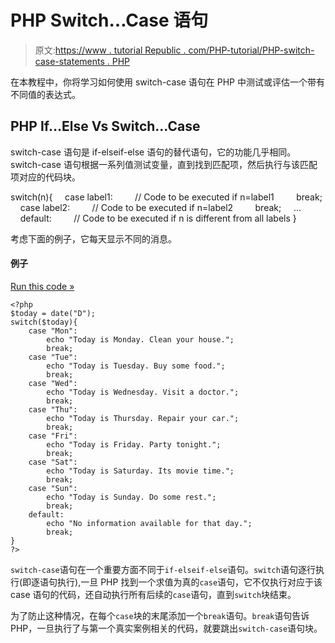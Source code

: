 # PHP Switch…Case 语句

> 原文:[https://www . tutorial Republic . com/PHP-tutorial/PHP-switch-case-statements . PHP](https://www.tutorialrepublic.com/php-tutorial/php-switch-case-statements.php)

在本教程中，你将学习如何使用 switch-case 语句在 PHP 中测试或评估一个带有不同值的表达式。

## PHP If…Else Vs Switch…Case

switch-case 语句是 if-elseif-else 语句的替代语句，它的功能几乎相同。switch-case 语句根据一系列值测试变量，直到找到匹配项，然后执行与该匹配项对应的代码块。

switch(n){
    case label1:
        // Code to be executed if n=label1
        break;
    case label2:
        // Code to be executed if n=label2
        break;
    ...
    default:
        // Code to be executed if n is different from all labels
}

考虑下面的例子，它每天显示不同的消息。

#### 例子

[Run this code »](../codelab.php?topic=php&file=switch-case-statement "Run this code to view the output")

```
<?php
$today = date("D");
switch($today){
    case "Mon":
        echo "Today is Monday. Clean your house.";
        break;
    case "Tue":
        echo "Today is Tuesday. Buy some food.";
        break;
    case "Wed":
        echo "Today is Wednesday. Visit a doctor.";
        break;
    case "Thu":
        echo "Today is Thursday. Repair your car.";
        break;
    case "Fri":
        echo "Today is Friday. Party tonight.";
        break;
    case "Sat":
        echo "Today is Saturday. Its movie time.";
        break;
    case "Sun":
        echo "Today is Sunday. Do some rest.";
        break;
    default:
        echo "No information available for that day.";
        break;
}
?>
```

`switch-case`语句在一个重要方面不同于`if-elseif-else`语句。`switch`语句逐行执行(即逐语句执行),一旦 PHP 找到一个求值为真的`case`语句，它不仅执行对应于该 case 语句的代码，还自动执行所有后续的`case`语句，直到`switch`块结束。

为了防止这种情况，在每个`case`块的末尾添加一个`break`语句。`break`语句告诉 PHP，一旦执行了与第一个真实案例相关的代码，就要跳出`switch-case`语句块。